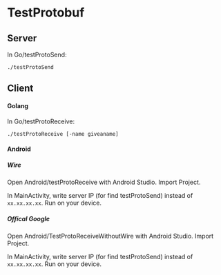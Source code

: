 # TestProtobuf

## Server

In Go/testProtoSend:

`./testProtoSend`

## Client

#### Golang

In Go/testProtoReceive:

`./testProtoReceive [-name giveaname]`

#### Android

##### Wire
Open Android/testProtoReceive with Android Studio.
Import Project.

In MainActivity, write server IP (for find testProtoSend) instead of `xx.xx.xx.xx`.
Run on your device.

##### Offical Google
Open Android/TestProtoReceiveWithoutWire with Android Studio.
Import Project.

In MainActivity, write server IP (for find testProtoSend) instead of `xx.xx.xx.xx`.
Run on your device.
